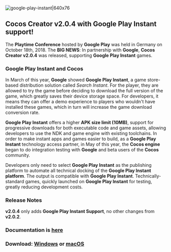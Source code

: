 ![google-play-instant|640x76](xmoIuN6Gcpe93FAkV8rV2SyoJ1z.jpeg) 

## Cocos Creator v2.0.4 with Google Play Instant support!
The __Playtime Conference__ hosted by __Google Play__ was held in Germany on October 18th, 2018. The __BIG NEWS__: In partnership with __Google__, __Cocos Creator v2.0.4__ was released, supporting __Google Play Instant__ games.

### Google Play Instant and Cocos
In March of this year, __Google__ showed __Google Play Instant__, a game store-based distribution solution called *Search Instant*. For the player, they are allowed to try the game before deciding to download the full version of the game, which greatly saves their device storage space. For developers, it means they can offer a demo experience to players who wouldn't have installed these games, which in turn will increase the game download conversion rate.

__Google Play Instant__ offers a higher __APK size limit (10MB)__, support for progressive downloads for both executable code and game assets, allowing developers to use the NDK and game engine with existing toolchains. In order to make instant apps and games easier to build, as a __Google Play Instant__ technology access partner, in May of this year, the __Cocos engine__ began to do integration testing with __Google__ and beta users of the __Cocos__ community. 

Developers only need to select __Google Play Instant__ as the publishing platform to automate all technical docking of the __Google Play Instant platform__. The output is compatible with __Google Play Instant__. Technically-standard games, quickly launched on __Google Play Instant__ for testing, greatly reducing development costs.

### Release Notes 
__v2.0.4__ only adds __Google Play Instant Support__, no other changes from __v2.0.2__.

### Documentation is [here](http://docs.cocos.com/creator/manual/en/publish/publish-android-instant.html)

### Download: [Windows](http://cocos2d-x.org/filedown/CocosCreator_v2.0.4_win) or  [macOS](http://cocos2d-x.org/filedown/CocosCreator_v2.0.4_mac)
